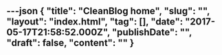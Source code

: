 ---json
{
    "title": "CleanBlog home",
    "slug": "",
    "layout": "index.html",
    "tag": [],
    "date": "2017-05-17T21:58:52.000Z",
    "publishDate": "",
    "draft": false,
    "__content__": ""
}
---
